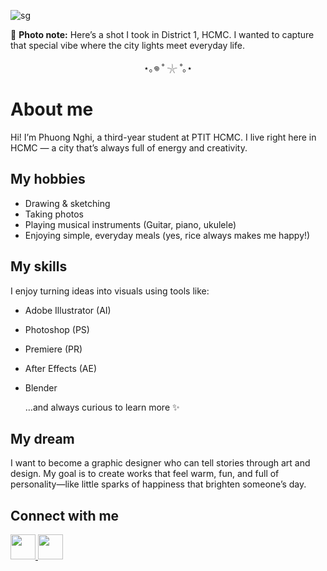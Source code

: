 ![sg](https://github.com/n23dcpt037-ppnghi/n23dcpt037-phgngi/blob/main/urisaigon.png?raw=true)

📍 **Photo note:** Here’s a shot I took in District 1, HCMC. I wanted to capture that special vibe where the city lights meet everyday life.

<div align="center">

  ⋆｡𖦹 ˚ 𓇼 ˚｡⋆

</div>

# **About me**
Hi! I’m Phuong Nghi, a third-year student at PTIT HCMC. I live right here in HCMC — a city that’s always full of energy and creativity.

## **My hobbies**

* Drawing & sketching
* Taking photos
* Playing musical instruments (Guitar, piano, ukulele)
* Enjoying simple, everyday meals (yes, rice always makes me happy!)

## **My skills**
I enjoy turning ideas into visuals using tools like:

* Adobe Illustrator (AI)
* Photoshop (PS)
* Premiere (PR)
* After Effects (AE)
* Blender

   …and always curious to learn more ✨

## **My dream**
I want to become a graphic designer who can tell stories through art and design. My goal is to create works that feel warm, fun, and full of personality—like little sparks of happiness that brighten someone’s day.

## **Connect with me** 

<a href="https://www.instagram.com/_phgngi4/" target="_blank">
  <img src="https://cdn-icons-png.flaticon.com/512/2111/2111463.png" width="40" />
</a>
<a href="https://www.facebook.com/tarlyganer28/" target="_blank">
  <img src="https://cdn-icons-png.flaticon.com/512/733/733547.png" width="40" />
</a>




